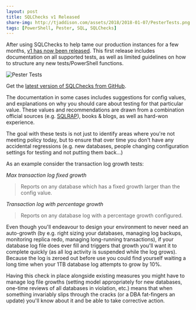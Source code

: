 ```yaml
---
layout: post
title: SQLChecks v1 Released
share-img: http://tjaddison.com/assets/2018/2018-01-07/PesterTests.png
tags: [PowerShell, Pester, SQL, SQLChecks]
---
```


After using SQLChecks to help tame our production instances for a few months, [v1 has now been released](https://github.com/taddison/SQLChecks/releases/tag/1.0).  This first release includes documentation on all supported tests, as well as limited guidelines on how to structure any new tests/PowerShell functions.

![Pester Tests](/assets/2018/2018-01-07/PesterTests.png)

Get the [latest version of SQLChecks from GitHub](https://github.com/taddison/SQLChecks).
<!--more-->
The documentation in some cases includes suggestions for config values, and explanations on why you should care about testing for that particular value.  These values and recommendations are drawn from a combination official sources (e.g. [SQLRAP](https://blogs.technet.microsoft.com/mspfe/2013/01/08/10-top-sql-server-issues-uncovered-by-the-sql-server-risk-assessment-program/)), books & blogs, as well as hard-won experience.

The goal with these tests is not just to identify areas where you're not meeting policy today, but to ensure that over time you don't have any accidental regressions (e.g. new databases, people changing configuration settings for testing and not putting them back...)

As an example consider the transaction log growth tests:

*Max transaction log fixed growth*
> Reports on any database which has a fixed growth larger than the config value.

*Transaction log with percentage growth*
> Reports on any database log with a percentage growth configured.

Even though you'll endeavour to design your environment to never need an auto-growth (by e.g. right sizing your databases, managing log backups, monitoring replica redo, managing long-running transactions), if your database log file does ever fill and triggers that growth you'll want it to complete quickly (as all log activity is suspended while the log grows).  Because the log is zeroed out before use you could find yourself waiting a long time when your 1TB database log attempts to grow by 10%.

Having this check in place alongside existing measures you might have to manage log file growths (setting model appropriately for new databases, one-time reviews of all databases in violation, etc.) means that when something invariably slips through the cracks (or a DBA fat-fingers an update) you'll know about it and be able to take corrective action.